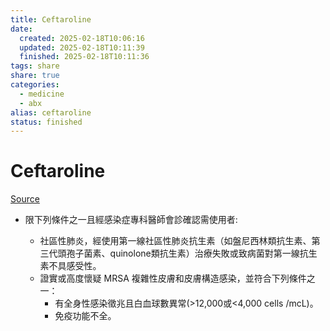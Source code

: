 ```yaml
---
title: Ceftaroline
date:
  created: 2025-02-18T10:06:16
  updated: 2025-02-18T10:11:39
  finished: 2025-02-18T10:11:36
tags: share
share: true
categories:
  - medicine
  - abx
alias: ceftaroline
status: finished
---
```

# Ceftaroline  
  
[Source](https://www.nhi.gov.tw/ch/np-2505-1.html)  
  
<!-- more -->  
  
- 限下列條件之一且經感染症專科醫師會診確認需使用者:  
  
	- 社區性肺炎，經使用第一線社區性肺炎抗生素（如盤尼西林類抗生素、第三代頭孢子菌素、quinolone類抗生素）治療失敗或致病菌對第一線抗生素不具感受性。  
	- 證實或高度懷疑 MRSA 複雜性皮膚和皮膚構造感染，並符合下列條件之一：  
		- 有全身性感染徵兆且白血球數異常(>12,000或<4,000 cells /mcL)。  
		- 免疫功能不全。  
  
   
 
